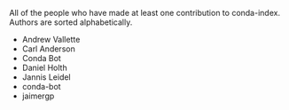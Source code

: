 All of the people who have made at least one contribution to conda-index.
Authors are sorted alphabetically.

* Andrew Vallette
* Carl Anderson
* Conda Bot
* Daniel Holth
* Jannis Leidel
* conda-bot
* jaimergp
